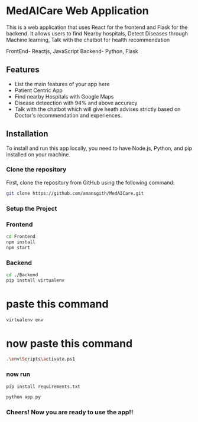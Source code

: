 # MedAICare Web Application

This is a web application that uses React for the frontend and Flask for the backend. It allows users to find Nearby hospitals, Detect Diseases through Machine learning, Talk with the chatbot for health recommendation 

FrontEnd- Reactjs, JavaScript
Backend- Python, Flask

## Features

- List the main features of your app here
- Patient Centric App
- Find nearby Hospitals with Google Maps
- Disease deteection with 94% and above accuracy
- Talk with the chatbot which will give heath advises strictly based on Doctor's recommendation and experiences.

## Installation

To install and run this app locally, you need to have Node.js, Python, and pip installed on your machine.

### Clone the repository

First, clone the repository from GitHub using the following command:

```bash
git clone https://github.com/amansgith/MedAICare.git
```


### Setup the Project
### Frontend

```bash
cd Frontend
npm install  
npm start
```

### Backend

```bash
cd ./Backend
pip install virtualenv
```
# paste this command
```bash
virtualenv env
```
# now paste this command
```bash
.\env\Scripts\activate.ps1
```
### now run 

```bash
pip install requirements.txt
```
```bash
python app.py
```
### Cheers! Now you are ready to use the app!!
